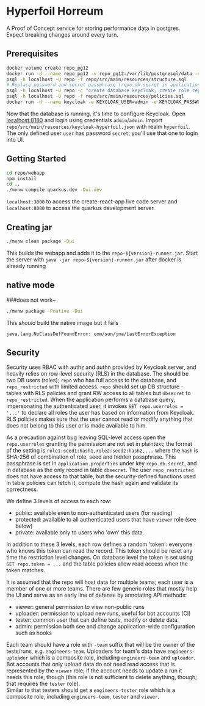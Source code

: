 # Hyperfoil Horreum
A Proof of Concept service for storing performance data in postgres.
Expect breaking changes around every turn.

## Prerequisites
```bash
docker volume create repo_pg12
docker run -d --name repo_pg12 -v repo_pg12:/var/lib/postgresql/data -e POSTGRES_DB=repo -e POSTGRES_USER=repo -e POSTGRES_PASSWORD=repo -p 5432:5432 postgres:12
psql -h localhost -U repo -f repo/src/main/resources/structure.sql
# Replace password and secret passphrase (repo.db.secret in application properties) below
psql -h localhost -U repo -c "create database keycloak; create role repo_restricted noinherit login password 'repo'; insert into dbsecret (passphrase) values ('secret');"
psql -h localhost -U repo -f repo/src/main/resources/policies.sql
docker run -d --name keycloak -e KEYCLOAK_USER=admin -e KEYCLOAK_PASSWORD=admin -e DB_VENDOR=postgres -e DB_ADDR=172.17.0.1 -e DB_USER=repo -e DB_PASSWORD=repo -p 8180:8080 jboss/keycloak
```

Now that the database is running, it's time to configure Keycloak. Open [localhost:8180](http://localhost:8180) and login using credentials `admin`/`admin`.
Import `repo/src/main/resources/keycloak-hyperfoil.json` with realm `hyperfoil`. The only defined user `user` has password `secret`; you'll use that one to login into UI.                                                                                       

## Getting Started
```bash
cd repo/webapp
npm install
cd ..
./mvnw compile quarkus:dev -Dui.dev
```

`localhost:3000` to access the create-react-app live code server and `localhost:8080` to access the quarkus development server.

## Creating jar
```bash
./mvnw clean package -Dui
```
This builds the webapp and adds it to the `repo-${version}-runner.jar`.
Start the server with `java -jar repo-${version}-runner.jar` after docker is already running

## native mode
###does not work~
```bash
./mvnw package -Pnative -Dui
```
This _should_ build the native image but it fails
```
java.lang.NoClassDefFoundError: com/sun/jna/LastErrorException
```

## Security

Security uses RBAC with authz and authn provided by Keycloak server, and heavily relies on row-level security (RLS) in the database.
The should be two DB users (roles); `repo` who has full access to the database, and `repo_restricted` with limited access.
`repo` should set up DB structure - tables with RLS policies and grant RW access to all tables but `dbsecret` to `repo_restricted`.
When the application performs a database query, impersonating the authenticated user, it invokes `SET repo.userroles = '...'`
to declare all roles the user has based on information from Keycloak. RLS policies makes sure that the user cannot read or modify
anything that does not belong to this user or is made available to him.

As a precaution against bug leaving SQL-level access open the `repo.userroles` granting the permission are not set in plaintext;
the format of the setting is `role1:seed1:hash1,role2:seed2:hash2,...` where the `hash` is SHA-256 of combination of role, seed
and hidden passphrase. This passphrase is set in `application.properties` under key `repo.db.secret`, and in database as the only
record in table `dbsecret`. The user `repo_restricted` does not have access to that table, but the security-defined functions used
in table policies can fetch it, compute the hash again and validate its correctness.    

We define 3 levels of access to each row:
* public: available even to non-authenticated users (for reading)
* protected: available to all authenticated users that have `viewer` role (see below)
* private: available only to users who 'own' this data.

In addition to these 3 levels, each row defines a random 'token': everyone who knows this token can read the record.
This token should be reset any time the restriction level changes. On database level the token is set using `SET repo.token = ...`
and the table policies allow read access when the token matches.

It is assumed that the repo will host data for multiple teams; each user is a member of one or more teams.
There are few generic roles that mostly help the UI and serve as an early line of defense by annotating API methods:

* viewer: general permission to view non-public runs
* uploader: permission to upload new runs, useful for bot accounts (CI)
* tester: common user that can define tests, modify or delete data.
* admin: permission both see and change application-wide configuration such as hooks

Each team should have a role with `-team` suffix that will be the owner of the tests/runs, e.g. `engineers-team`.
Uploaders for team's data have `engineers-uploader` which is a composite role, including `engineers-team` and `uploader`.
Bot accounts that only upload data do not need read access that is represented by the `viewer` role; if the account
needs to update a run it needs this role, though (this role is not sufficient to delete anything, though; that requires the `tester` role).   
Similar to that testers should get a `engineers-tester` role which is a composite role, including `engineers-team`, `tester` and `viewer`.

     



